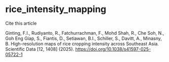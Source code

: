 # rice_intensity_mapping

Cite this article

Ginting, F.I., Rudiyanto, R., Fatchurrachman, F., Mohd Shah, R., Che Soh, N., Goh Eng Giap, S., Fiantis, D., Setiawan, B.I., Schiller, S., Davitt, A., Minasny, B. High-resolution maps of rice cropping intensity across Southeast Asia. Scientific Data [12, 1408] (2025). https://doi.org/10.1038/s41597-025-05722-1
